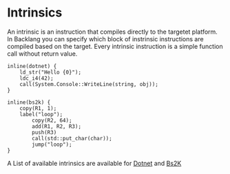 # Intrinsics

An intrinsic is an instruction that compiles directly to the targetet platform. In Backlang you can specify which block of instrinsic instructions are compiled based on the target. Every intrinsic instruction is a simple function call without return value.

```back
inline(dotnet) {
    ld_str("Hello {0}");
    ldc_i4(42);
    call(System.Console::WriteLine(string, obj));
}
```

```back
inline(bs2k) {
    copy(R1, 1);
    label("loop");
        copy(R2, 64);
        add(R1, R2, R3);
        push(R3)
        call(std::put_char(char));
        jump("loop");
}
```

A List of available intrinsics are available for [Dotnet](/learn/intrinsics_dotnet) and [Bs2K](/learn/intrinsics_bs2k)
